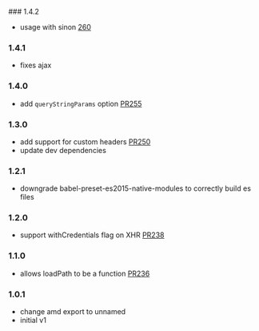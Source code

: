 ### 1.4.2
- usage with sinon [260](https://github.com/i18next/i18next-xhr-backend/pull/260)

### 1.4.1
- fixes ajax

### 1.4.0
- add `queryStringParams` option [PR255](https://github.com/i18next/i18next-xhr-backend/pull/255)

### 1.3.0
- add support for custom headers [PR250](https://github.com/i18next/i18next-xhr-backend/pull/250)
- update dev dependencies

### 1.2.1
- downgrade babel-preset-es2015-native-modules to correctly build es files

### 1.2.0
- support withCredentials flag on XHR [PR238](https://github.com/i18next/i18next-xhr-backend/pull/238)

### 1.1.0
- allows loadPath to be a function [PR236](https://github.com/i18next/i18next-xhr-backend/pull/236)

### 1.0.1
- change amd export to unnamed
- initial v1
